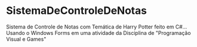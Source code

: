 # SistemaDeControleDeNotas
 Sistema de Controle de Notas com Temática de Harry Potter feito em C#... Usando o Windows Forms em uma atividade da Disciplina de "Programação Visual e Games"
